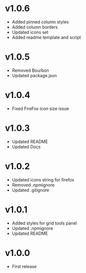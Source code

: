 # v1.0.6
* Added pinned column styles
* Added column borders
* Updated icons set
* Added readme template and script

# v1.0.5
* Removed Bourbon
* Updated package.json

# v1.0.4
* Fixed FireFox icon size issue

# v1.0.3
* Updated README
* Updated Docs

# v1.0.2

* Updated icons string for firefox
* Removed .npmignore
* Updated .gitignore

# v1.0.1

* Added styles for grid tools panel
* Updated .npmignore
* Updated README

# v1.0.0

* First release
